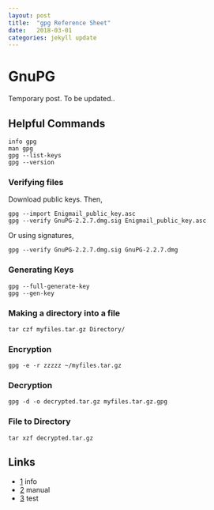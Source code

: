 ```yaml
---
layout: post
title:  "gpg Reference Sheet"
date:   2018-03-01
categories: jekyll update
---
```

# GnuPG

Temporary post. To be updated..

## Helpful Commands
```
info gpg
man gpg
gpg --list-keys
gpg --version
```

### Verifying files
Download public keys. Then,

```
gpg --import Enigmail_public_key.asc 
gpg --verify GnuPG-2.2.7.dmg.sig Enigmail_public_key.asc 
```
Or using signatures,

```
gpg --verify GnuPG-2.2.7.dmg.sig GnuPG-2.2.7.dmg
```

### Generating Keys
```
gpg --full-generate-key
gpg --gen-key
```
### Making a directory into a file
```
tar czf myfiles.tar.gz Directory/
```

### Encryption
```
gpg -e -r zzzzz ~/myfiles.tar.gz 
```

### Decryption

```
gpg -d -o decrypted.tar.gz myfiles.tar.gz.gpg 
```
### File to Directory
```
tar xzf decrypted.tar.gz 
```


## Links
* [1](http://www.ianatkinson.net/computing/gnupg.htm) info
* [2](https://www.gnupg.org/gph/en/manual/x135.html) manual
* [3](https://sourceforge.net/p/gpgosx/docu/Download/) test
